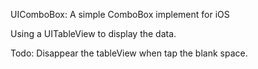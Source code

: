 

UIComboBox: A simple ComboBox implement for iOS


Using a UITableView to display the data.


Todo:
    Disappear the tableView when tap the blank space.

